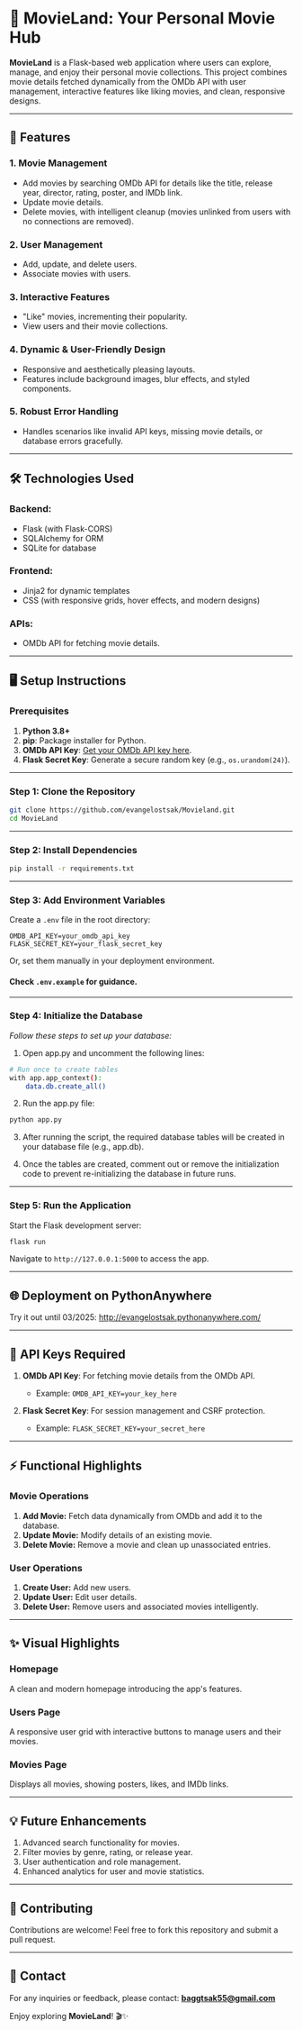 
# 🎥 MovieLand: Your Personal Movie Hub

**MovieLand** is a Flask-based web application where users can explore, manage, and enjoy their personal movie collections. This project combines movie details fetched dynamically from the OMDb API with user management, interactive features like liking movies, and clean, responsive designs.

---

## 🚀 Features

### **1. Movie Management**
- Add movies by searching OMDb API for details like the title, release year, director, rating, poster, and IMDb link.
- Update movie details.
- Delete movies, with intelligent cleanup (movies unlinked from users with no connections are removed).

### **2. User Management**
- Add, update, and delete users.
- Associate movies with users.

### **3. Interactive Features**
- "Like" movies, incrementing their popularity.
- View users and their movie collections.

### **4. Dynamic & User-Friendly Design**
- Responsive and aesthetically pleasing layouts.
- Features include background images, blur effects, and styled components.

### **5. Robust Error Handling**
- Handles scenarios like invalid API keys, missing movie details, or database errors gracefully.

---

## 🛠️ Technologies Used

### **Backend:**
- Flask (with Flask-CORS)
- SQLAlchemy for ORM
- SQLite for database

### **Frontend:**
- Jinja2 for dynamic templates
- CSS (with responsive grids, hover effects, and modern designs)

### **APIs:**
- OMDb API for fetching movie details.

---

## 🖥️ Setup Instructions

### Prerequisites
1. **Python 3.8+**
2. **pip**: Package installer for Python.
3. **OMDb API Key**: [Get your OMDb API key here](https://www.omdbapi.com/apikey.aspx).
4. **Flask Secret Key**: Generate a secure random key (e.g., `os.urandom(24)`).

---

### **Step 1: Clone the Repository**
```bash
git clone https://github.com/evangelostsak/Movieland.git
cd MovieLand
```

---

### **Step 2: Install Dependencies**
```bash
pip install -r requirements.txt
```

---

### **Step 3: Add Environment Variables**
Create a `.env` file in the root directory:
```plaintext
OMDB_API_KEY=your_omdb_api_key
FLASK_SECRET_KEY=your_flask_secret_key
```

Or, set them manually in your deployment environment.
#### **Check `.env.example` for guidance.**

---

### **Step 4: Initialize the Database**
*Follow these steps to set up your database:*
1.	Open app.py and uncomment the following lines:
```bash
# Run once to create tables
with app.app_context():
    data.db.create_all()
```
2.	Run the app.py file:
```bash
python app.py
```

3. After running the script, the required database tables will be created in your database file (e.g., app.db).

4. Once the tables are created, comment out or remove the initialization code to prevent re-initializing the database in future runs.

---

### **Step 5: Run the Application**
Start the Flask development server:
```bash
flask run
```

Navigate to `http://127.0.0.1:5000` to access the app.

---

## 🌐 Deployment on PythonAnywhere
Try it out until 03/2025:
http://evangelostsak.pythonanywhere.com/

---

## 📝 API Keys Required

1. **OMDb API Key**: For fetching movie details from the OMDb API.
   - Example: `OMDB_API_KEY=your_key_here`

2. **Flask Secret Key**: For session management and CSRF protection.
   - Example: `FLASK_SECRET_KEY=your_secret_here`

---

## ⚡ Functional Highlights

### Movie Operations
1. **Add Movie:** Fetch data dynamically from OMDb and add it to the database.
2. **Update Movie:** Modify details of an existing movie.
3. **Delete Movie:** Remove a movie and clean up unassociated entries.

### User Operations
1. **Create User:** Add new users.
2. **Update User:** Edit user details.
3. **Delete User:** Remove users and associated movies intelligently.

---

## ✨ Visual Highlights

### Homepage
A clean and modern homepage introducing the app's features.

### Users Page
A responsive user grid with interactive buttons to manage users and their movies.

### Movies Page
Displays all movies, showing posters, likes, and IMDb links.

---

## 💡 Future Enhancements
1. Advanced search functionality for movies.
2. Filter movies by genre, rating, or release year.
3. User authentication and role management.
4. Enhanced analytics for user and movie statistics.

---

## 🤝 Contributing
Contributions are welcome! Feel free to fork this repository and submit a pull request.

---

## 📧 Contact
For any inquiries or feedback, please contact: **baggtsak55@gmail.com**

Enjoy exploring **MovieLand**! 🎬✨
 